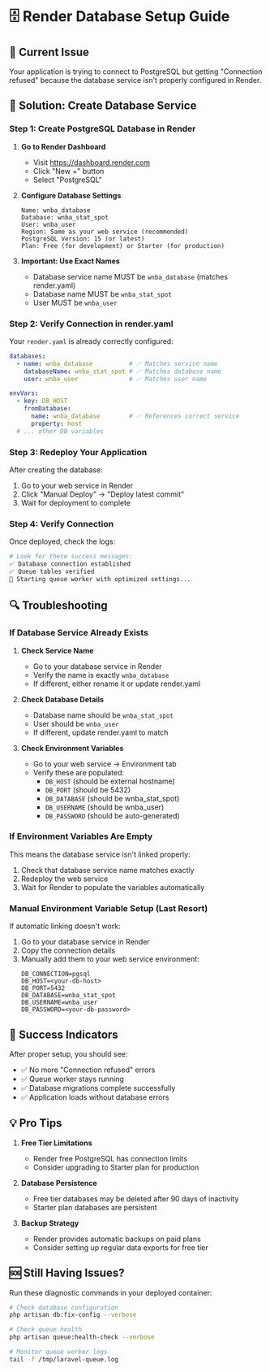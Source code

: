 # 🗄️ Render Database Setup Guide

## 🚨 Current Issue
Your application is trying to connect to PostgreSQL but getting "Connection refused" because the database service isn't properly configured in Render.

## 🎯 Solution: Create Database Service

### Step 1: Create PostgreSQL Database in Render

1. **Go to Render Dashboard**
   - Visit https://dashboard.render.com
   - Click "New +" button
   - Select "PostgreSQL"

2. **Configure Database Settings**
   ```
   Name: wnba_database
   Database: wnba_stat_spot
   User: wnba_user
   Region: Same as your web service (recommended)
   PostgreSQL Version: 15 (or latest)
   Plan: Free (for development) or Starter (for production)
   ```

3. **Important: Use Exact Names**
   - Database service name MUST be `wnba_database` (matches render.yaml)
   - Database name MUST be `wnba_stat_spot`
   - User MUST be `wnba_user`

### Step 2: Verify Connection in render.yaml

Your `render.yaml` is already correctly configured:
```yaml
databases:
  - name: wnba_database          # ✅ Matches service name
    databaseName: wnba_stat_spot # ✅ Matches database name
    user: wnba_user              # ✅ Matches user name

envVars:
  - key: DB_HOST
    fromDatabase:
      name: wnba_database        # ✅ References correct service
      property: host
  # ... other DB variables
```

### Step 3: Redeploy Your Application

After creating the database:
1. Go to your web service in Render
2. Click "Manual Deploy" → "Deploy latest commit"
3. Wait for deployment to complete

### Step 4: Verify Connection

Once deployed, check the logs:
```bash
# Look for these success messages:
✅ Database connection established
✅ Queue tables verified
🚀 Starting queue worker with optimized settings...
```

## 🔍 Troubleshooting

### If Database Service Already Exists

1. **Check Service Name**
   - Go to your database service in Render
   - Verify the name is exactly `wnba_database`
   - If different, either rename it or update render.yaml

2. **Check Database Details**
   - Database name should be `wnba_stat_spot`
   - User should be `wnba_user`
   - If different, update render.yaml to match

3. **Check Environment Variables**
   - Go to your web service → Environment tab
   - Verify these are populated:
     - `DB_HOST` (should be external hostname)
     - `DB_PORT` (should be 5432)
     - `DB_DATABASE` (should be wnba_stat_spot)
     - `DB_USERNAME` (should be wnba_user)
     - `DB_PASSWORD` (should be auto-generated)

### If Environment Variables Are Empty

This means the database service isn't linked properly:
1. Check that database service name matches exactly
2. Redeploy the web service
3. Wait for Render to populate the variables automatically

### Manual Environment Variable Setup (Last Resort)

If automatic linking doesn't work:
1. Go to your database service in Render
2. Copy the connection details
3. Manually add them to your web service environment:
   ```
   DB_CONNECTION=pgsql
   DB_HOST=<your-db-host>
   DB_PORT=5432
   DB_DATABASE=wnba_stat_spot
   DB_USERNAME=wnba_user
   DB_PASSWORD=<your-db-password>
   ```

## 🎉 Success Indicators

After proper setup, you should see:
- ✅ No more "Connection refused" errors
- ✅ Queue worker stays running
- ✅ Database migrations complete successfully
- ✅ Application loads without database errors

## 💡 Pro Tips

1. **Free Tier Limitations**
   - Render free PostgreSQL has connection limits
   - Consider upgrading to Starter plan for production

2. **Database Persistence**
   - Free tier databases may be deleted after 90 days of inactivity
   - Starter plan databases are persistent

3. **Backup Strategy**
   - Render provides automatic backups on paid plans
   - Consider setting up regular data exports for free tier

## 🆘 Still Having Issues?

Run these diagnostic commands in your deployed container:
```bash
# Check database configuration
php artisan db:fix-config --verbose

# Check queue health
php artisan queue:health-check --verbose

# Monitor queue worker logs
tail -f /tmp/laravel-queue.log
``` 
